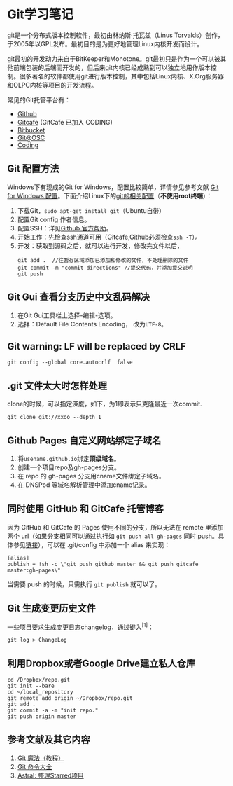 Git学习笔记
===

git是一个分布式版本控制软件，最初由林纳斯·托瓦兹（Linus Torvalds）创作，于2005年以GPL发布。最初目的是为更好地管理Linux内核开发而设计。

git最初的开发动力来自于BitKeeper和Monotone。git最初只是作为一个可以被其他前端包装的后端而开发的，但后来git内核已经成熟到可以独立地用作版本控制。很多著名的软件都使用git进行版本控制，其中包括Linux内核、X.Org服务器和OLPC内核等项目的开发流程。

常见的Git托管平台有：

- [Github](https://github.com)
- [Gitcafe](https://gitcafe.com/) (GitCafe 已加入 CODING)
- [Bitbucket](https://bitbucket.org/)
- [Git@OSC](http://git.oschina.net/)
- [Coding](https://coding.net/)


## Git 配置方法

Windows下有现成的Git for Windows，配置比较简单，详情参见参考文献 [Git for Windows 配置](http://www.cnblogs.com/monodin/p/3268679.html)。下面介绍Linux下的[git的相关配置](https://github.com/chenzhiwei/linux/tree/master/git)（**不使用root终端**）：

1. 下载Git，`sudo apt-get install git`（Ubuntu自带）
2. 配置Git config 作者信息。
3. 配置SSH：详见[Github 官方帮助](https://help.github.com/articles/generating-ssh-keys/)。
4. 开始工作：先检查ssh通道可用（Gitcafe,Github必须检查`ssh -T`）。
5. 开发：获取到源码之后，就可以进行开发，修改完文件以后，
	```
	git add .  //往暂存区域添加已添加和修改的文件，不处理删除的文件
	git commit -m "commit directions" //提交代码，并添加提交说明
	git push
	```

## Git Gui 查看分支历史中文乱码解决

1. 在Git Gui工具栏上选择-编辑-选项。
2. 选择：Default File Contents Encoding， 改为`UTF-8`。

## Git warning: LF will be replaced by CRLF

    git config --global core.autocrlf  false

## .git 文件太大时怎样处理

clone的时候，可以指定深度，如下，为1即表示只克隆最近一次commit.

    git clone git://xxoo --depth 1

## Github Pages 自定义网站绑定子域名

1. 将`usename.github.io`绑定**顶级域名**。
2. 创建一个项目repo及gh-pages分支。
3. 在 repo 的 gh-pages 分支用cname文件绑定子域名。
4. 在 DNSPod 等域名解析管理中添加cname记录。

## 同时使用 GitHub 和 GitCafe 托管博客

因为 GitHub 和 GitCafe 的 Pages 使用不同的分支，所以无法在 remote 里添加两个 url（如果分支相同可以通过执行如 `git push all gh-pages` 同时 push。具体参见[链接](http://liberize.me/tech/host-your-blog-on-both-github-and-gitcafe.html)），可以在 .git/config 中添加一个 alias 来实现：

    [alias]
    publish = !sh -c \"git push github master && git push gitcafe master:gh-pages\"

当需要 push 的时候，只需执行 `git publish` 就可以了。

## Git 生成变更历史文件

一些项目要求生成变更日志changelog，通过键入<sup>[1]</sup>：

    git log > ChangeLog

## 利用Dropbox或者Google Drive建立私人仓库

    cd /Dropbox/repo.git
    git init --bare
    cd ~/local_repository
    git remote add origin ~/Dropbox/repo.git
    git add .
    git commit -a -m "init repo."
    git push origin master

## 参考文献及其它内容
1. [Git 魔法（教程）](http://www-cs-students.stanford.edu/~blynn/gitmagic/intl/zh_cn/ch02.html)
2. [Git 命令大全](https://gist.github.com/whzecomjm/d8aff13611b81076419d)
3. [Astral: 整理Starred项目](https://app.astralapp.com/dashboard)

